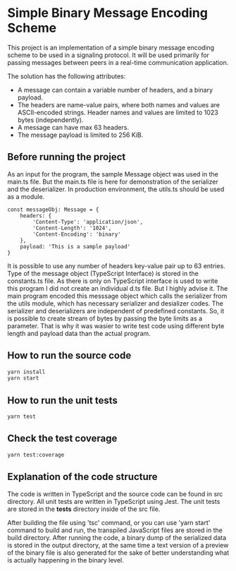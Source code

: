 # Simple Binary Message Encoding Scheme

This project is an implementation of a simple binary message encoding scheme to be used in a signaling protocol. It will be used primarily for passing messages between peers in a real-time communication application.

The solution has the following attributes:


* A message can contain a variable number of headers, and a binary payload.
* The headers are name-value pairs, where both names and values are ASCII-encoded strings. Header names and values are limited to 1023 bytes (independently).
* A message can have max 63 headers.
* The message payload is limited to 256 KiB.

## Before running the project 

As an input for the program, the sample Message object was used in the main.ts file. But the main.ts file is here for demonstration of the serializer and the deserializer.
In production environment, the utils.ts should be used as a module.

```
const messageObj: Message = {
    headers: {
        'Content-Type': 'application/json',
        'Content-Length': '1024',
        'Content-Encoding': 'binary'
    },
    payload: 'This is a sample payload'
}
```
It is possible to use any number of headers key-value pair up to 63 entries.
Type of the message object (TypeScript Interface) is stored in the constants.ts file. 
As there is only on TypeScript interface is used to write this program I did not create an individual d.ts file. But I highly advise it.
The main program encoded this messsage object which calls the serializer from the utils module, which has necessary serializer and desializer codes.
The serializer and deserializers are independent of predefined constants. So, it is possible to create stream of bytes by passing the byte limits as a parameter.
That is why it was wasier to write test code using different byte length and payload data than the actual program.


## How to run the source code

```sh
yarn install
yarn start
```

## How to run the unit tests

```sh
yarn test
```


## Check the test coverage

```sh
yarn test:coverage
```

## Explanation of the code structure
The code is written in TypeScript and the source code can be found in src directory. 
All unit tests are written in TypeScript using Jest. The unit tests are stored in the __tests__ directory inside of the src file.

After building the file using 'tsc' command, or you can use 'yarn start' command to build and run, the transpiled JavaScript files are stored in the build directory.
After running the code, a binary dump of the serialized data is stored in the output directory, at the same time a text version of a preview of the binary file is also 
generated for the sake of better understanding what is actually happening in the binary level.



